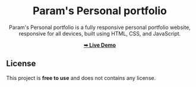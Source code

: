 <div align="center">

# Param's Personal portfolio

Param's Personal portfolio is a fully responsive personal portfolio website, responsive for all devices, built using HTML, CSS, and JavaScript.

 <a href=""><strong>➥ Live Demo</strong></a> 
 
 </div>
 
## License

This project is **free to use** and does not contains any license.
